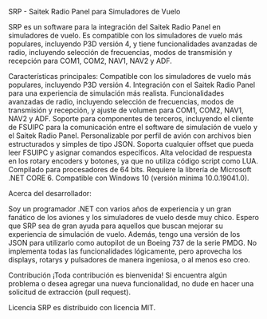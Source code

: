 SRP - Saitek Radio Panel para Simuladores de Vuelo

SRP es un software para la integración del Saitek Radio Panel en simuladores de vuelo. Es compatible con los simuladores de vuelo más populares, incluyendo P3D versión 4, y tiene funcionalidades avanzadas de radio, incluyendo selección de frecuencias, modos de transmisión y recepción para COM1, COM2, NAV1, NAV2 y ADF.

Características principales:
Compatible con los simuladores de vuelo más populares, incluyendo P3D versión 4.
Integración con el Saitek Radio Panel para una experiencia de simulación más realista.
Funcionalidades avanzadas de radio, incluyendo selección de frecuencias, modos de transmisión y recepción, y ajuste de volumen para COM1, COM2, NAV1, NAV2 y ADF.
Soporte para componentes de terceros, incluyendo el cliente de FSUIPC para la comunicación entre el software de simulación de vuelo y el Saitek Radio Panel.
Personalizable por perfil de avión con archivos bien estructurados y simples de tipo JSON.
Soporta cualquier offset que pueda leer FSUIPC y asignar comandos específicos.
Alta velocidad de respuesta en los rotary encoders y botones, ya que no utiliza código script como LUA.
Compilado para procesadores de 64 bits.
Requiere la librería de Microsoft .NET CORE 6.
Compatible con Windows 10 (versión mínima 10.0.19041.0).

Acerca del desarrollador:

Soy un programador .NET con varios años de experiencia y un gran fanático de los aviones y los simuladores de vuelo desde muy chico. Espero que SRP sea de gran ayuda para aquellos que buscan mejorar su experiencia de simulación de vuelo. Además, tengo una versión de los JSON para utilizarlo como autopilot de un Boeing 737 de la serie PMDG. No implementa todas las funcionalidades lógicamente, pero aprovecha los displays, rotarys y pulsadores de manera ingeniosa, o al menos eso creo.

Contribución
¡Toda contribución es bienvenida! Si encuentra algún problema o desea agregar una nueva funcionalidad, no dude en hacer una solicitud de extracción (pull request).

Licencia
SRP es distribuido con licencia MIT.
